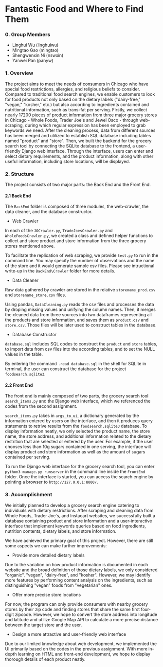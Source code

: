 # Fantastic Food and Where to Find Them



### 0. Group Members

- Linghui Wu (linghuiwu)
- Mingtao Gao (mingtao)
- Shengwenxin Ni (nswxin)
- Yanwei Pan (panyw)



### 1. Overview

The project aims to meet the needs of consumers in Chicago who have special food restrictions, allergies, and religious beliefs to consider. Compared to traditional food search engines, we enable customers to look for food products not only based on the dietary labels ("dairy-free," "vegan," "kosher," etc.) but also according to ingredients contained and nutritional information, such as trans-fat per serving. Firstly, we collect nearly 17200 pieces of product information from three major grocery stores in Chicago - Whole Foods, Trader Joe's and Jewel Osco -  through web-scraping, during which regular expression has been employed to grab keywords we need.  After the cleaning process, data from different sources has been merged and utilized to establish SQL database including tables named "product" and "store". Then, we built the backend for the grocery search tool by connecting the SQLite database to the frontend, a user-friendly Django web interface. Through the interface, users can enter and select dietary requirements, and the product information, along with other useful information, including store locations, will be displayed.



### 2. Structure

The project consists of two major parts: the Back End and the Front End.


#### 2.1 Back End

The `BackEnd` folder is composed of three modules, the web-crawler, the data cleaner, and the database constructor.

- Web Crawler

In each of the `JOCrawler.py`, `TradeJoesCrawler.py` and `WholeFoodsCrawler.py`, we created a class and defined helper functions to collect and store product and store information from the three grocery stores mentioned above. 

To facilitate the replication of web scraping, we provide `test.py` to run in the command line. You may specify the number of observations and the name of the store and it would generate sample csv files. Please see intructional write-up in the `BackEnd\Crawler` folder for more details.

- Data Cleaner

Raw data gathered by crawler are stored in the relative  `storename_prod.csv` and `storename_store.csv` files. 

Using pandas, `DataCleaning.py` reads the csv files and processes the data by droping missing values and unifying the column names. Then, it merges the cleaned data from three sources into two dataframes representing all the products and store information, and saves them as `product.csv` and `store.csv`. Those files will be later used to construct tables in the database.

- Database Constructor

`database.sql` includes SQL codes to construct the `product` and `store` tables, to import data from csv files into the according tables, and to set the NULL values in the table.

By entering the command `.read database.sql` in the shell for SQLite in terminal, the user can construct the database for the project `foodsearch.sqlite3`.


#### 2.2 Front End

The front end is mainly composed of two parts, the grocery search tool `search_items.py` and the Django web interface, which we referenced the codes from the second assignment.

`search_items.py` takes in `args_to_ui`, a dictionary generated by the information entered by users on the interface, and then it produces query statements to retrive results from the `foodsearch.sqlite3` database. To display information neatly, we only selected the product name, the store name, the store address, and additional information related to the dietary restrition that are selected or entered by the user. For example, if the user chooses less than 10g sugars contained in one serving, the interface will display product and store information as well as the amount of sugars contained per serving.

To run the Django web interface for the grocery search tool, you can enter `python3 manage.py runserver` in the command line inside the `FrontEnd` folder. Once the interface is started, you can access the search engine by pointing a browser to `http://127.0.0.1:8000/`.



### 3. Accomplishment

We initially planned to develop a grocery search engine catering to individuals with dietary restrictions. After scraping and cleaning data from Whole Foods, Trader Joe's, and Instacart websites, we successfully built a database containing product and store information and a user-interactive interface that implement keywords queries based on food ingredients, nutrition contents, dietary labels, and store information.

We have achieved the primary goal of this project. However, there are still some aspects we can make further improvements:

- Provide more detailed dietary labels

Due to the variation on how product information is documented in each website and the broad definition of those dietary labels, we only considered  "organic", "vegan", "dairy-free", and "kosher". However, we may identify more features by performing content analysis on the ingredients, such as distinguishing "vegan" foods from "vegetarian" ones.

- Offer more precise store locations

For now, the program can only provide consumers with nearby grocery stores by their zip code and finding stores that share the same first four-digit zipcode. However, we hope to convert the store address into longitude and latitude and utilize Google Map API to calculate a more precise distance between the target store and the user. 

- Design a more attractive and user-friendly web interface

Due to our limited knowledge about web development, we implemented the UI primarily based on the codes in the previous assignment. With more in-depth learning on HTML and front-end development, we hope to display thorough details of each product neatly. 

